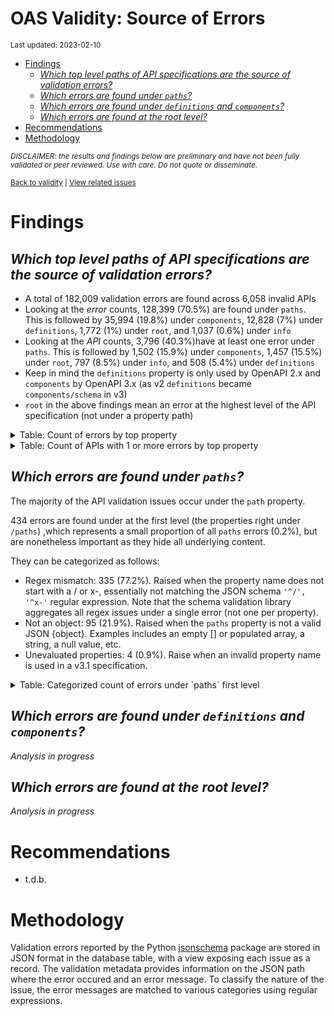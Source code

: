 OAS Validity: Source of Errors
================
<sup>Last updated: 2023-02-10</sup>

- <a href="#findings" id="toc-findings">Findings</a>
  - <a
    href="#which-top-level-paths-of-api-specifications-are-the-source-of-validation-errors"
    id="toc-which-top-level-paths-of-api-specifications-are-the-source-of-validation-errors"><em>Which
    top level paths of API specifications are the source of validation
    errors?</em></a>
  - <a href="#which-errors-are-found-under-paths"
    id="toc-which-errors-are-found-under-paths"><em>Which errors are found
    under <code>paths</code>?</em></a>
  - <a href="#which-errors-are-found-under-definitions-and-components"
    id="toc-which-errors-are-found-under-definitions-and-components"><em>Which
    errors are found under <code>definitions</code> and
    <code>components</code>?</em></a>
  - <a href="#which-errors-are-found-at-the-root-level"
    id="toc-which-errors-are-found-at-the-root-level"><em>Which errors are
    found at the root level?</em></a>
- <a href="#recommendations" id="toc-recommendations">Recommendations</a>
- <a href="#methodology" id="toc-methodology">Methodology</a>

<sup>*DISCLAIMER: the results and findings below are preliminary and
have not been fully validated or peer reviewed. Use with care. Do not
quote or disseminate.*</sup>

<sup>[Back to validity](oas_validity.md) \| [View related
issues](https://github.com/postman-open-technologies/knowledge-base/labels/oas%3Avalidity)</sup>

# Findings

## *Which top level paths of API specifications are the source of validation errors?*

- A total of 182,009 validation errors are found across 6,058 invalid
  APIs
- Looking at the *error* counts, 128,399 (70.5%) are found under
  `paths`. This is followed by 35,994 (19.8%) under `components`, 12,828
  (7%) under `definitions`, 1,772 (1%) under `root`, and 1,037 (0.6%)
  under `info`
- Looking at the *API* counts, 3,796 (40.3%)have at least one error
  under `paths`. This is followed by 1,502 (15.9%) under `components`,
  1,457 (15.5%) under `root`, 797 (8.5%) under `info`, and 508 (5.4%)
  under `definitions`
- Keep in mind the `definitions` property is only used by OpenAPI 2.x
  and `components` by OpenAPI 3.x (as v2 `definitions` became
  `components/schema` in v3)
- `root` in the above findings mean an error at the highest level of the
  API specification (not under a property path)

<details>
<summary>
Table: Count of errors by top property
</summary>

| path                |      n |       pct |
|:--------------------|-------:|----------:|
| paths               | 128399 | 0.7054541 |
| components          |  35994 | 0.1977595 |
| definitions         |  12828 | 0.0704800 |
| root                |   1772 | 0.0097358 |
| info                |   1037 | 0.0056975 |
| tags                |    521 | 0.0028625 |
| servers             |    406 | 0.0022307 |
| host                |    211 | 0.0011593 |
| securityDefinitions |    204 | 0.0011208 |
| basePath            |    191 | 0.0010494 |
| security            |    124 | 0.0006813 |
| responses           |     76 | 0.0004176 |
| schemes             |     73 | 0.0004011 |
| parameters          |     68 | 0.0003736 |
| produces            |     52 | 0.0002857 |
| externalDocs        |     27 | 0.0001483 |
| openapi             |     14 | 0.0000769 |
| consumes            |      8 | 0.0000440 |
| swagger             |      4 | 0.0000220 |

</details>
<details>
<summary>
Table: Count of APIs with 1 or more errors by top property
</summary>

| path                |    n |       pct |
|:--------------------|-----:|----------:|
| paths               | 3796 | 0.4030580 |
| components          | 1502 | 0.1594818 |
| root                | 1457 | 0.1547038 |
| info                |  797 | 0.0846252 |
| definitions         |  508 | 0.0539393 |
| servers             |  348 | 0.0369505 |
| host                |  211 | 0.0224039 |
| basePath            |  191 | 0.0202803 |
| securityDefinitions |  165 | 0.0175196 |
| security            |  122 | 0.0129539 |
| tags                |  102 | 0.0108303 |
| schemes             |   70 | 0.0074326 |
| produces            |   52 | 0.0055213 |
| parameters          |   31 | 0.0032916 |
| externalDocs        |   21 | 0.0022298 |
| responses           |   19 | 0.0020174 |
| openapi             |   14 | 0.0014865 |
| consumes            |    8 | 0.0008494 |
| swagger             |    4 | 0.0004247 |

</details>

## *Which errors are found under `paths`?*

The majority of the API validation issues occur under the `path`
property.

434 errors are found under at the first level (the properties right
under `/paths`) ,which represents a small proportion of all `paths`
errors (0.2%), but are nonetheless important as they hide all underlying
content.

They can be categorized as follows:

- Regex mismatch: 335 (77.2%). Raised when the property name does not
  start with a / or x-, essentially not matching the JSON schema
  `'^/', '^x-'` regular expression. Note that the schema validation
  library aggregates all regex issues under a single error (not one per
  property).
- Not an object: 95 (21.9%). Raised when the `paths` property is not a
  valid JSON {object}. Examples includes an empty \[\] or populated
  array, a string, a null value, etc.
- Unevaluated properties: 4 (0.9%). Raise when an invalid property name
  is used in a v3.1 specification.

<details>
<summary>
Table: Categorized count of errors under `paths` first level
</summary>

| category |   n |       pct |
|:---------|----:|----------:|
| REGEX    | 335 | 0.7718894 |
| NOTOBJ   |  95 | 0.2188940 |
| UNEVAL   |   4 | 0.0092166 |

</details>

## *Which errors are found under `definitions` and `components`?*

*Analysis in progress*

## *Which errors are found at the root level?*

*Analysis in progress*

# Recommendations

- t.d.b.

# Methodology

Validation errors reported by the Python
[jsonschema](https://github.com/python-jsonschema/jsonschema) package
are stored in JSON format in the database table, with a view exposing
each issue as a record. The validation metadata provides information on
the JSON path where the error occured and an error message. To classify
the nature of the issue, the error messages are matched to various
categories using regular expressions.
